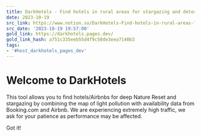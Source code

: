 ```yaml
---
title: DarkHotels - Find hotels in rural areas for stargazing and detox
date: 2023-10-19
src_link: https://www.notion.so/DarkHotels-Find-hotels-in-rural-areas-for-stargazing-and-detox-74aca34d17a14ee18030bb39a7ac634b
src_date: '2023-10-19 19:57:00'
gold_link: https://darkhotels.pages.dev/
gold_link_hash: a751c335eeb55d4f9c50de3eea7140b3
tags:
- '#host_darkhotels_pages_dev'
---
```



Welcome to DarkHotels
=====================


This tool allows you to find hotels/Airbnbs for deep Nature Reset and stargazing by combining the map of light pollution with availability data from Booking.com and Airbnb. We are experiencing extremely high traffic, we ask for your patience as performance may be affected.




Got it!